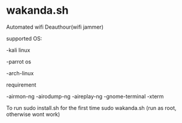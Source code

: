# wakanda.sh
Automated wifi Deauthour(wifi jammer)



supported OS:

-kali linux 

-parrot os 

-arch-linux

requirement 

-airmon-ng
-airodump-ng
-aireplay-ng 
-gnome-terminal
-xterm

To run
sudo install.sh for the first time
sudo wakanda.sh (run as root, otherwise wont work)
